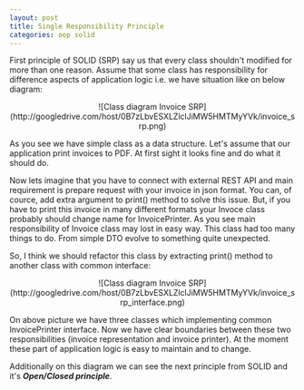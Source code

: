 ```yaml
---
layout: post
title: Single Responsibility Principle
categories: oop solid
---
```


First principle of SOLID (SRP) say us that every class shouldn't modified for more than one reason. Assume that some class has responsibility for difference aspects of application logic i.e. we have situation like on below diagram:

<center>
![Class diagram Invoice SRP](http://googledrive.com/host/0B7zLbvESXLZlclJiMW5HMTMyYVk/invoice_srp.png)
</center>

As you see we have simple class as a data structure. Let's assume that our application print invoices to PDF. At first sight it looks fine and do what it should do.

Now lets imagine that you have to connect with external REST API and main requirement is prepare request with your invoice in json format. You can, of cource, add extra argument to print() method to solve this issue. But, if you have to print this invoice in many different formats your Invoce class probably should change name for InvoicePrinter. As you see main responsibility of Invoice class may lost in easy way. This class had too many things to do. From simple DTO evolve to something quite unexpected. 

So, I think we should refactor this class by extracting print() method to another class with common interface:

<center>
![Class diagram Invoice SRP](http://googledrive.com/host/0B7zLbvESXLZlclJiMW5HMTMyYVk/invoice_srp_interface.png)
</center> 

On above picture we have three classes which implementing common InvoicePrinter interface. Now we have clear boundaries between these two responsibilities (invoice representation and invoice printer). At the moment these part of application logic is easy to maintain and to change.

Additionally on this diagram we can see the next principle from SOLID and it's ***Open/Closed principle***. 